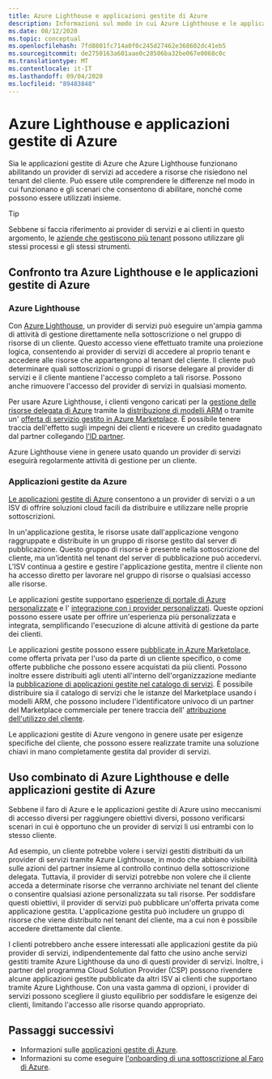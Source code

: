 ```yaml
---
title: Azure Lighthouse e applicazioni gestite di Azure
description: Informazioni sul modo in cui Azure Lighthouse e le applicazioni gestite di Azure consentono di abilitare scenari diversi e di come possono essere usati insieme.
ms.date: 08/12/2020
ms.topic: conceptual
ms.openlocfilehash: 7fd8801fc714a0f0c245d27462e368602dc41eb5
ms.sourcegitcommit: de2750163a601aae0c28506ba32be067e0068c0c
ms.translationtype: MT
ms.contentlocale: it-IT
ms.lasthandoff: 09/04/2020
ms.locfileid: "89483848"
---
```

# <a name="azure-lighthouse-and-azure-managed-applications"></a>Azure Lighthouse e applicazioni gestite di Azure

Sia le applicazioni gestite di Azure che Azure Lighthouse funzionano abilitando un provider di servizi ad accedere a risorse che risiedono nel tenant del cliente. Può essere utile comprendere le differenze nel modo in cui funzionano e gli scenari che consentono di abilitare, nonché come possono essere utilizzati insieme.

> [!TIP]
> Sebbene si faccia riferimento ai provider di servizi e ai clienti in questo argomento, le [aziende che gestiscono più tenant](enterprise.md) possono utilizzare gli stessi processi e gli stessi strumenti.

## <a name="comparing-azure-lighthouse-and-azure-managed-applications"></a>Confronto tra Azure Lighthouse e le applicazioni gestite di Azure

### <a name="azure-lighthouse"></a>Azure Lighthouse

Con [Azure Lighthouse](../overview.md), un provider di servizi può eseguire un'ampia gamma di attività di gestione direttamente nella sottoscrizione o nel gruppo di risorse di un cliente. Questo accesso viene effettuato tramite una proiezione logica, consentendo ai provider di servizi di accedere al proprio tenant e accedere alle risorse che appartengono al tenant del cliente. Il cliente può determinare quali sottoscrizioni o gruppi di risorse delegare al provider di servizi e il cliente mantiene l'accesso completo a tali risorse. Possono anche rimuovere l'accesso del provider di servizi in qualsiasi momento.

Per usare Azure Lighthouse, i clienti vengono caricati per la [gestione delle risorse delegata di Azure](azure-delegated-resource-management.md) tramite la [distribuzione di modelli ARM](../how-to/onboard-customer.md) o tramite un' [offerta di servizio gestito in Azure Marketplace](managed-services-offers.md). È possibile tenere traccia dell'effetto sugli impegni dei clienti e ricevere un credito guadagnato dal partner collegando [l'ID partner](../how-to/partner-earned-credit.md).

Azure Lighthouse viene in genere usato quando un provider di servizi eseguirà regolarmente attività di gestione per un cliente.

### <a name="azure-managed-applications"></a>Applicazioni gestite da Azure

[Le applicazioni gestite di Azure](../../azure-resource-manager/managed-applications/overview.md) consentono a un provider di servizi o a un ISV di offrire soluzioni cloud facili da distribuire e utilizzare nelle proprie sottoscrizioni.

In un'applicazione gestita, le risorse usate dall'applicazione vengono raggruppate e distribuite in un gruppo di risorse gestito dal server di pubblicazione. Questo gruppo di risorse è presente nella sottoscrizione del cliente, ma un'identità nel tenant del server di pubblicazione può accedervi. L'ISV continua a gestire e gestire l'applicazione gestita, mentre il cliente non ha accesso diretto per lavorare nel gruppo di risorse o qualsiasi accesso alle risorse.

Le applicazioni gestite supportano [esperienze di portale di Azure personalizzate](../../azure-resource-manager/managed-applications/concepts-view-definition.md) e l' [integrazione con i provider personalizzati](../../azure-resource-manager/managed-applications/tutorial-create-managed-app-with-custom-provider.md). Queste opzioni possono essere usate per offrire un'esperienza più personalizzata e integrata, semplificando l'esecuzione di alcune attività di gestione da parte dei clienti.

Le applicazioni gestite possono essere [pubblicate in Azure Marketplace](../../azure-resource-manager/managed-applications/publish-marketplace-app.md), come offerta privata per l'uso da parte di un cliente specifico, o come offerte pubbliche che possono essere acquistati da più clienti. Possono inoltre essere distribuiti agli utenti all'interno dell'organizzazione mediante la [pubblicazione di applicazioni gestite nel catalogo di servizi](../../azure-resource-manager/managed-applications/publish-service-catalog-app.md). È possibile distribuire sia il catalogo di servizi che le istanze del Marketplace usando i modelli ARM, che possono includere l'identificatore univoco di un partner del Marketplace commerciale per tenere traccia dell' [attribuzione dell'utilizzo del cliente](../../marketplace/azure-partner-customer-usage-attribution.md).

Le applicazioni gestite di Azure vengono in genere usate per esigenze specifiche del cliente, che possono essere realizzate tramite una soluzione chiavi in mano completamente gestita dal provider di servizi.

## <a name="using-azure-lighthouse-and-azure-managed-applications-together"></a>Uso combinato di Azure Lighthouse e delle applicazioni gestite di Azure

Sebbene il faro di Azure e le applicazioni gestite di Azure usino meccanismi di accesso diversi per raggiungere obiettivi diversi, possono verificarsi scenari in cui è opportuno che un provider di servizi li usi entrambi con lo stesso cliente.

Ad esempio, un cliente potrebbe volere i servizi gestiti distribuiti da un provider di servizi tramite Azure Lighthouse, in modo che abbiano visibilità sulle azioni del partner insieme al controllo continuo della sottoscrizione delegata. Tuttavia, il provider di servizi potrebbe non volere che il cliente acceda a determinate risorse che verranno archiviate nel tenant del cliente o consentire qualsiasi azione personalizzata su tali risorse. Per soddisfare questi obiettivi, il provider di servizi può pubblicare un'offerta privata come applicazione gestita. L'applicazione gestita può includere un gruppo di risorse che viene distribuito nel tenant del cliente, ma a cui non è possibile accedere direttamente dal cliente.

I clienti potrebbero anche essere interessati alle applicazioni gestite da più provider di servizi, indipendentemente dal fatto che usino anche servizi gestiti tramite Azure Lighthouse da uno di questi provider di servizi. Inoltre, i partner del programma Cloud Solution Provider (CSP) possono rivendere alcune applicazioni gestite pubblicate da altri ISV ai clienti che supportano tramite Azure Lighthouse. Con una vasta gamma di opzioni, i provider di servizi possono scegliere il giusto equilibrio per soddisfare le esigenze dei clienti, limitando l'accesso alle risorse quando appropriato.

## <a name="next-steps"></a>Passaggi successivi

- Informazioni sulle [applicazioni gestite di Azure](../../azure-resource-manager/managed-applications/overview.md).
- Informazioni su come eseguire [l'onboarding di una sottoscrizione al Faro di Azure](../how-to/onboard-customer.md).
